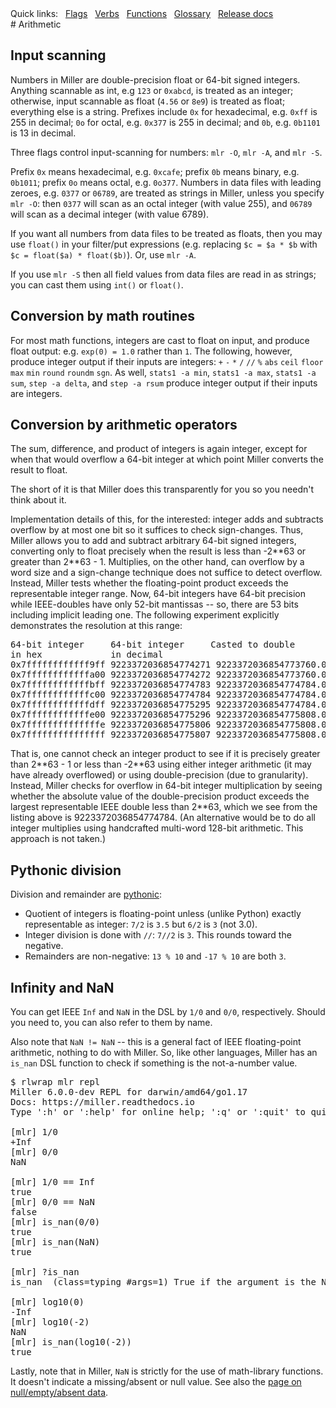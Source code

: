 <!---  PLEASE DO NOT EDIT DIRECTLY. EDIT THE .md.in FILE PLEASE. --->
<div>
<span class="quicklinks">
Quick links:
&nbsp;
<a class="quicklink" href="../reference-main-flag-list/index.html">Flags</a>
&nbsp;
<a class="quicklink" href="../reference-verbs/index.html">Verbs</a>
&nbsp;
<a class="quicklink" href="../reference-dsl-builtin-functions/index.html">Functions</a>
&nbsp;
<a class="quicklink" href="../glossary/index.html">Glossary</a>
&nbsp;
<a class="quicklink" href="../release-docs/index.html">Release docs</a>
</span>
</div>
# Arithmetic

## Input scanning

Numbers in Miller are double-precision float or 64-bit signed integers. Anything scannable as int, e.g `123` or `0xabcd`, is treated as an integer; otherwise, input scannable as float (`4.56` or `8e9`) is treated as float; everything else is a string. Prefixes include `0x` for hexadecimal, e.g. `0xff` is 255 in decimal; `0o` for octal, e.g. `0x377` is 255 in decimal; and `0b`, e.g. `0b1101` is 13 in decimal.

Three flags control input-scanning for numbers: `mlr -O`, `mlr -A`, and `mlr -S`.

Prefix `0x` means hexadecimal, e.g. `0xcafe`; prefix `0b` means binary, e.g.
`0b1011`; prefix `0o` means octal, e.g. `0o377`. Numbers in data files with
leading zeroes, e.g. `0377` or `06789`, are treated as strings in Miller,
unless you specify `mlr -O`: then `0377` will scan as an octal integer (with
value 255), and `06789` will scan as a decimal integer (with value 6789).

If you want all numbers from data files to be treated as floats, then you may
use `float()` in your filter/put expressions (e.g. replacing `$c = $a * $b`
with `$c = float($a) * float($b)`). Or, use `mlr -A`.

If you use `mlr -S` then all field values from data files are read in as
strings; you can cast them using `int()` or `float()`.

## Conversion by math routines

For most math functions, integers are cast to float on input, and produce float output: e.g. `exp(0) = 1.0` rather than `1`.  The following, however, produce integer output if their inputs are integers: `+` `-` `*` `/` `//` `%` `abs` `ceil` `floor` `max` `min` `round` `roundm` `sgn`. As well, `stats1 -a min`, `stats1 -a max`, `stats1 -a sum`, `step -a delta`, and `step -a rsum` produce integer output if their inputs are integers.

## Conversion by arithmetic operators

The sum, difference, and product of integers is again integer, except for when that would overflow a 64-bit integer at which point Miller converts the result to float.

The short of it is that Miller does this transparently for you so you needn't think about it.

Implementation details of this, for the interested: integer adds and subtracts overflow by at most one bit so it suffices to check sign-changes. Thus, Miller allows you to add and subtract arbitrary 64-bit signed integers, converting only to float precisely when the result is less than -2\*\*63 or greater than 2\*\*63 - 1.  Multiplies, on the other hand, can overflow by a word size and a sign-change technique does not suffice to detect overflow. Instead, Miller tests whether the floating-point product exceeds the representable integer range. Now, 64-bit integers have 64-bit precision while IEEE-doubles have only 52-bit mantissas -- so, there are 53 bits including implicit leading one.  The following experiment explicitly demonstrates the resolution at this range:

<pre class="pre-non-highlight-non-pair">
64-bit integer     64-bit integer     Casted to double           Back to 64-bit
in hex             in decimal                                    integer
0x7ffffffffffff9ff 9223372036854774271 9223372036854773760.000000 0x7ffffffffffff800
0x7ffffffffffffa00 9223372036854774272 9223372036854773760.000000 0x7ffffffffffff800
0x7ffffffffffffbff 9223372036854774783 9223372036854774784.000000 0x7ffffffffffffc00
0x7ffffffffffffc00 9223372036854774784 9223372036854774784.000000 0x7ffffffffffffc00
0x7ffffffffffffdff 9223372036854775295 9223372036854774784.000000 0x7ffffffffffffc00
0x7ffffffffffffe00 9223372036854775296 9223372036854775808.000000 0x8000000000000000
0x7ffffffffffffffe 9223372036854775806 9223372036854775808.000000 0x8000000000000000
0x7fffffffffffffff 9223372036854775807 9223372036854775808.000000 0x8000000000000000
</pre>

That is, one cannot check an integer product to see if it is precisely greater than 2\*\*63 - 1 or less than -2\*\*63 using either integer arithmetic (it may have already overflowed) or using double-precision (due to granularity).  Instead, Miller checks for overflow in 64-bit integer multiplication by seeing whether the absolute value of the double-precision product exceeds the largest representable IEEE double less than 2\*\*63, which we see from the listing above is 9223372036854774784. (An alternative would be to do all integer multiplies using handcrafted multi-word 128-bit arithmetic.  This approach is not taken.)

## Pythonic division

Division and remainder are [pythonic](http://python-history.blogspot.com/2010/08/why-pythons-integer-division-floors.html):

* Quotient of integers is floating-point unless (unlike Python) exactly representable as integer: `7/2` is `3.5` but `6/2` is `3` (not 3.0).
* Integer division is done with `//`: `7//2` is `3`.  This rounds toward the negative.
* Remainders are non-negative: `13 % 10` and `-17 % 10` are both `3`.

## Infinity and NaN

You can get IEEE `Inf` and `NaN` in the DSL by `1/0` and `0/0`, respectively. Should you need to, you can
also refer to them by name.

Also note that `NaN != NaN` -- this is a general fact of IEEE floating-point arithmetic, nothing to do with Miller. So, like other languages, Miller has an `is_nan` DSL function to check if something is the not-a-number value.

<pre class="pre-non-highlight-non-pair">
$ rlwrap mlr repl
Miller 6.0.0-dev REPL for darwin/amd64/go1.17
Docs: https://miller.readthedocs.io
Type ':h' or ':help' for online help; ':q' or ':quit' to quit.

[mlr] 1/0
+Inf
[mlr] 0/0
NaN

[mlr] 1/0 == Inf
true
[mlr] 0/0 == NaN
false
[mlr] is_nan(0/0)
true
[mlr] is_nan(NaN)
true

[mlr] ?is_nan
is_nan  (class=typing #args=1) True if the argument is the NaN (not-a-number) floating-point value. Note that NaN has the property that NaN != NaN, so you need 'is_nan(x)' rather than 'x == NaN'.

[mlr] log10(0)
-Inf
[mlr] log10(-2)
NaN
[mlr] is_nan(log10(-2))
true
</pre>

Lastly, note that in Miller, `NaN` is strictly for the use of math-library functions. It doesn't indicate
a missing/absent or null value. See also the [page on null/empty/absent data](reference-main-null-data.md).
